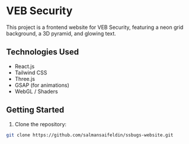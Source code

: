# VEB Security

This project is a frontend website for VEB Security, featuring a neon grid background, a 3D pyramid, and glowing text.

## Technologies Used

- React.js
- Tailwind CSS
- Three.js
- GSAP (for animations)
- WebGL / Shaders

## Getting Started

1. Clone the repository:

```bash
git clone https://github.com/salmansaifeldin/ssbugs-website.git
